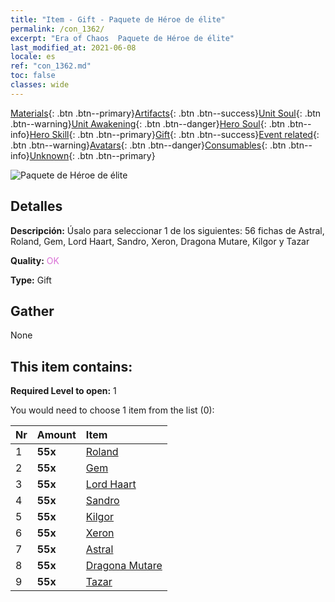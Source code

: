 ```yaml
---
title: "Item - Gift - Paquete de Héroe de élite"
permalink: /con_1362/
excerpt: "Era of Chaos  Paquete de Héroe de élite"
last_modified_at: 2021-06-08
locale: es
ref: "con_1362.md"
toc: false
classes: wide
---
```

 [Materials](/ItemsES/){: .btn .btn--primary}[Artifacts](/ItemsES/Artifacts/){: .btn .btn--success}[Unit Soul](/ItemsES/UnitSoul/){: .btn .btn--warning}[Unit Awakening](/ItemsES/UnitAwakening/){: .btn .btn--danger}[Hero Soul](/ItemsES/HeroSoul/){: .btn .btn--info}[Hero Skill](/ItemsES/HeroSkill/){: .btn .btn--primary}[Gift](/ItemsES/Gift/){: .btn .btn--success}[Event related](/ItemsES/Events/){: .btn .btn--warning}[Avatars](/ItemsES/Avatars/){: .btn .btn--danger}[Consumables](/ItemsES/Consumables/){: .btn .btn--info}[Unknown](/ItemsES/Unknown/){: .btn .btn--primary}

 ![Paquete de Héroe de élite](/images/t/i_907065.png)

## Detalles
 **Descripción:** Úsalo para seleccionar 1 de los siguientes: 56 fichas de Astral, Roland, Gem, Lord Haart, Sandro, Xeron, Dragona Mutare, Kilgor y Tazar

 **Quality:** <span style="color: #DA70D6">OK</span>

 **Type:** Gift

## Gather

  None

## This item contains:

 **Required Level to open:** 1

 You would need to choose 1 item from the list (0):

  | Nr | Amount |     Item    |
  |:---|:-------|:------------|
  | 1 |  **55x** | [Roland](/ItemsES/her_362/) |  | 
  | 2 |  **55x** | [Gem](/ItemsES/her_369/) |  | 
  | 3 |  **55x** | [Lord Haart](/ItemsES/her_370/) |  | 
  | 4 |  **55x** | [Sandro](/ItemsES/her_371/) |  | 
  | 5 |  **55x** | [Kilgor](/ItemsES/her_374/) |  | 
  | 6 |  **55x** | [Xeron](/ItemsES/her_383/) |  | 
  | 7 |  **55x** | [Astral](/ItemsES/her_388/) |  | 
  | 8 |  **55x** | [Dragona Mutare](/ItemsES/her_390/) |  | 
  | 9 |  **55x** | [Tazar](/ItemsES/her_393/) |  | 
